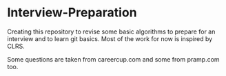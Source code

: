 # Interview-Preparation
Creating this repository to revise some basic algorithms to prepare for an interview and to learn git basics.
Most of the work for now is inspired by CLRS.

Some questions are taken from careercup.com and some from pramp.com too.
